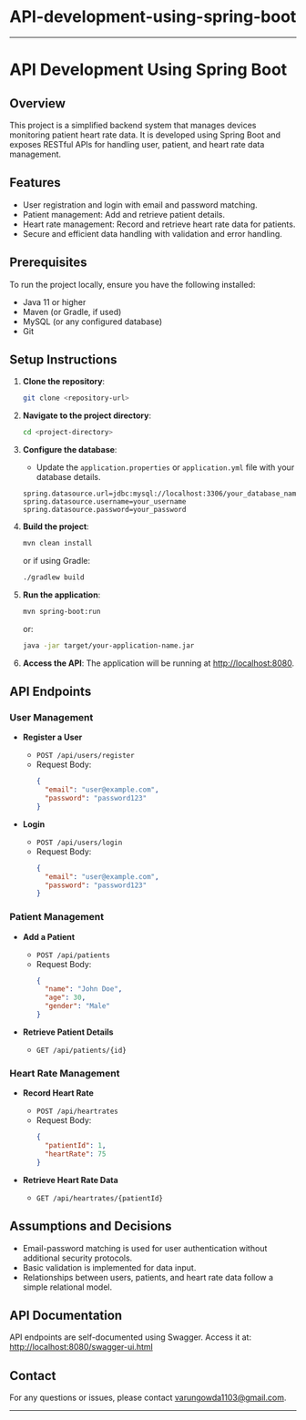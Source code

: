 # API-development-using-spring-boot


---

# API Development Using Spring Boot

## Overview
This project is a simplified backend system that manages devices monitoring patient heart rate data. It is developed using Spring Boot and exposes RESTful APIs for handling user, patient, and heart rate data management.

## Features
- User registration and login with email and password matching.
- Patient management: Add and retrieve patient details.
- Heart rate management: Record and retrieve heart rate data for patients.
- Secure and efficient data handling with validation and error handling.

## Prerequisites
To run the project locally, ensure you have the following installed:
- Java 11 or higher
- Maven (or Gradle, if used)
- MySQL (or any configured database)
- Git

## Setup Instructions
1. **Clone the repository**:
   ```bash
   git clone <repository-url>
   ```
2. **Navigate to the project directory**:
   ```bash
   cd <project-directory>
   ```
3. **Configure the database**:
   - Update the `application.properties` or `application.yml` file with your database details.
   ```properties
   spring.datasource.url=jdbc:mysql://localhost:3306/your_database_name
   spring.datasource.username=your_username
   spring.datasource.password=your_password
   ```

4. **Build the project**:
   ```bash
   mvn clean install
   ```
   or if using Gradle:
   ```bash
   ./gradlew build
   ```

5. **Run the application**:
   ```bash
   mvn spring-boot:run
   ```
   or:
   ```bash
   java -jar target/your-application-name.jar
   ```

6. **Access the API**:
   The application will be running at [http://localhost:8080](http://localhost:8080).

## API Endpoints
### User Management
- **Register a User**
  - `POST /api/users/register`
  - Request Body:
    ```json
    {
      "email": "user@example.com",
      "password": "password123"
    }
    ```

- **Login**
  - `POST /api/users/login`
  - Request Body:
    ```json
    {
      "email": "user@example.com",
      "password": "password123"
    }
    ```

### Patient Management
- **Add a Patient**
  - `POST /api/patients`
  - Request Body:
    ```json
    {
      "name": "John Doe",
      "age": 30,
      "gender": "Male"
    }
    ```

- **Retrieve Patient Details**
  - `GET /api/patients/{id}`

### Heart Rate Management
- **Record Heart Rate**
  - `POST /api/heartrates`
  - Request Body:
    ```json
    {
      "patientId": 1,
      "heartRate": 75
    }
    ```

- **Retrieve Heart Rate Data**
  - `GET /api/heartrates/{patientId}`

## Assumptions and Decisions
- Email-password matching is used for user authentication without additional security protocols.
- Basic validation is implemented for data input.
- Relationships between users, patients, and heart rate data follow a simple relational model.

## API Documentation
API endpoints are self-documented using Swagger. Access it at:
[http://localhost:8080/swagger-ui.html](http://localhost:8080/swagger-ui.html)


## Contact
For any questions or issues, please contact varungowda1103@gmail.com.

---
